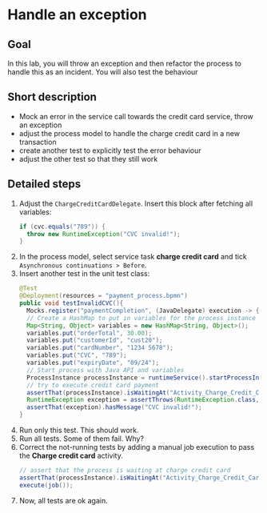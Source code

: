 # Handle an exception

## Goal

In this lab, you will throw an exception and then refactor the process to handle this as an incident. You will also test the behaviour

## Short description

* Mock an error in the service call towards the credit card service, throw an exception
* adjust the process model to handle the charge credit card in a new transaction
* create another test to explicitly test the error behaviour
* adjust the other test so that they still work

## Detailed steps

1. Adjust the `ChargeCreditCardDelegate`. Insert this block after fetching all variables:
    ```java
    if (cvc.equals("789")) {
      throw new RuntimeException("CVC invalid!");
    }
    ```
2. In the process model, select service task **charge credit card** and tick `Asynchronous continuations > Before`.
3. Insert another test in the unit test class:
    ```java
    @Test
    @Deployment(resources = "payment_process.bpmn")
    public void testInvalidCVC(){
      Mocks.register("paymentCompletion", (JavaDelegate) execution -> {});
      // Create a HashMap to put in variables for the process instance
      Map<String, Object> variables = new HashMap<String, Object>();
      variables.put("orderTotal", 30.00);
      variables.put("customerId", "cust20");
      variables.put("cardNumber", "1234 5678");
      variables.put("CVC", "789");
      variables.put("expiryDate", "09/24");
      // Start process with Java API and variables
      ProcessInstance processInstance = runtimeService().startProcessInstanceByKey("PaymentProcess", variables);
      // try to execute credit card payment
      assertThat(processInstance).isWaitingAt("Activity_Charge_Credit_Card");
      RuntimeException exception = assertThrows(RuntimeException.class, () -> execute(job()));
      assertThat(exception).hasMessage("CVC invalid!");
    }
    ```
4. Run only this test. This should work.
5. Run all tests. Some of them fail. Why?
6. Correct the not-running tests by adding a manual job execution to pass the **Charge credit card** activity.
   ```java
   // assert that the process is waiting at charge credit card
   assertThat(processInstance).isWaitingAt("Activity_Charge_Credit_Card");
   execute(job());
   ```
7. Now, all tests are ok again.